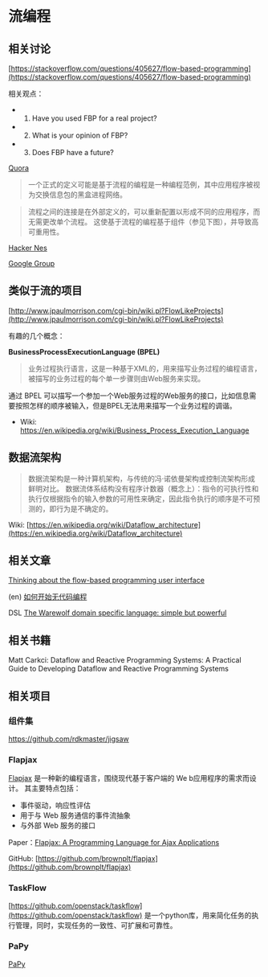 # 流编程

## 相关讨论

[https://stackoverflow.com/questions/405627/flow-based-programming](https://stackoverflow.com/questions/405627/flow-based-programming)

相关观点：

 - 1. Have you used FBP for a real project?
 - 2. What is your opinion of FBP?
 - 3. Does FBP have a future?
 
[Quora](https://www.quora.com/What-exactly-is-flow-based-programming)

> 一个正式的定义可能是基于流程的编程是一种编程范例，其中应用程序被视为交换信息包的黑盒进程网络。

> 流程之间的连接是在外部定义的，可以重新配置以形成不同的应用程序，而无需更改单个流程。 这使基于流程的编程基于组件（参见下图），并导致高可重用性。
   
[Hacker Nes](https://news.ycombinator.com/item?id=8867584)



[Google Group](https://groups.google.com/forum/#!topic/flow-based-programming/L_E7dEU6sN8)
   
## 类似于流的项目

[http://www.jpaulmorrison.com/cgi-bin/wiki.pl?FlowLikeProjects](http://www.jpaulmorrison.com/cgi-bin/wiki.pl?FlowLikeProjects)

有趣的几个概念：

**BusinessProcessExecutionLanguage (BPEL)**

> 业务过程执行语言，这是一种基于XML的，用来描写业务过程的编程语言，被描写的业务过程的每个单一步骤则由Web服务来实现。

通过 BPEL 可以描写一个参加一个Web服务过程的Web服务的接口，比如信息需要按照怎样的顺序被输入，但是BPEL无法用来描写一个业务过程的调谐。

 - Wiki: https://en.wikipedia.org/wiki/Business_Process_Execution_Language 

## 数据流架构

> 数据流架构是一种计算机架构，与传统的冯·诺依曼架构或控制流架构形成鲜明对比。 数据流体系结构没有程序计数器（概念上）：指令的可执行性和执行仅根据指令的输入参数的可用性来确定，因此指令执行的顺序是不可预测的，即行为是不确定的。

Wiki: [https://en.wikipedia.org/wiki/Dataflow_architecture](https://en.wikipedia.org/wiki/Dataflow_architecture)

## 相关文章

[Thinking about the flow-based programming user interface](https://bergie.iki.fi/blog/inspiration-for-fbp-ui/)

(en) [如何开始无代码编程](https://colab.coop/blog/how-to-start-flowing-with-flow-based-programming/)

DSL [The Warewolf domain specific language: simple but powerful](https://warewolf.io/blog/warewolf-domain-specific-language/)

## 相关书籍

Matt Carkci: Dataflow and Reactive Programming Systems: A Practical Guide to Developing Dataflow and Reactive Programming Systems

## 相关项目

### 组件集

https://github.com/rdkmaster/jigsaw

### Flapjax

[Flapjax](https://www.flapjax-lang.org/)  是一种新的编程语言，围绕现代基于客户端的 We b应用程序的需求而设计。 其主要特点包括：
                                          
 - 事件驱动，响应性评估
 - 用于与 Web 服务通信的事件流抽象
 - 与外部 Web 服务的接口

Paper：[Flapjax: A Programming Language for Ajax Applications](http://cs.brown.edu/~sk/Publications/Papers/Published/mgbcgbk-flapjax/paper.pdf)

GitHub: [https://github.com/brownplt/flapjax](https://github.com/brownplt/flapjax)

### TaskFlow

[https://github.com/openstack/taskflow](https://github.com/openstack/taskflow) 是一个python库，用来简化任务的执行管理，同时，实现任务的一致性、可扩展和可靠性。

### PaPy

[PaPy](https://github.com/mcieslik-mctp/papy)


 
